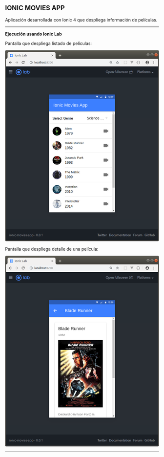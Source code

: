 IONIC MOVIES APP
--------------------------------------------------------------------------------------------------------------------

Aplicación desarrollada con Ionic 4 que despliega información de películas.

--------------------------------------------------------------------------------------------------------------------

**Ejecución usando Ionic Lab**

Pantalla que despliega listado de películas:

![Screenshot MovieList](screenshots/ionic-lab-movies.png)


Pantalla que despliega detalle de una película:

![Screenshot MovieDetails](screenshots/ionic-lab-movie-details.png)

--------------------------------------------------------------------------------------------------------------------